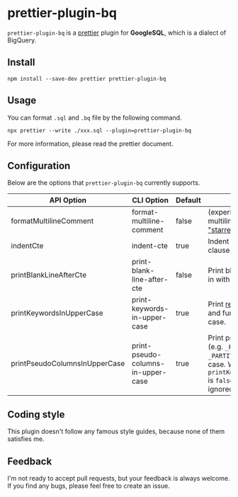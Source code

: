 # prettier-plugin-bq

`prettier-plugin-bq` is a [prettier](https://prettier.io/) plugin for **GoogleSQL**, which is a dialect of BigQuery.

## Install

```
npm install --save-dev prettier prettier-plugin-bq
```

## Usage

You can format `.sql` and `.bq` file by the following command.

```
npx prettier --write ./xxx.sql --plugin=prettier-plugin-bq
```

For more information, please read the prettier document.

## Configuration

Below are the options that `prettier-plugin-bq` currently supports.

| API Option                    | CLI Option                         | Default | Description                                                                                                                                       |
| ----------------------------- | ---------------------------------- | ------- | ------------------------------------------------------------------------------------------------------------------------------------------------- |
| formatMultilineComment        | format-multiline-comment           | false   | (experimental) Print multiline commnets in ["starred-block"](https://eslint.org/docs/rules/multiline-comment-style) style.                        |
| indentCte                     | indent-cte                         | true    | Indent CTEs in with clause.                                                                                                                       |
| printBlankLineAfterCte        | print-blank-line-after-cte         | false   | Print blank line after CTE in with clause.                                                                                                        |
| printKeywordsInUpperCase      | print-keywords-in-upper-case       | true    | Print [reserved keywords](https://cloud.google.com/bigquery/docs/reference/standard-sql/lexical#reserved_keywords) and functions in upper case.   |
| printPseudoColumnsInUpperCase | print-pseudo-columns-in-upper-case | true    | Print pseudo columns (e.g. `_PARTITIONDATE`, `_PARTITIONTIME`) in upper case. When `printKeywordsInUpperCase` is `false`, this option is ignored. |

## Coding style

This plugin doesn't follow any famous style guides,
because none of them satisfies me.

## Feedback

I'm not ready to accept pull requests, but your feedback is always welcome.
If you find any bugs, please feel free to create an issue.
